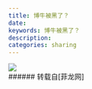 ```yaml
---
title: 博牛被黑了？
date: 
keywords: 博牛被黑了？
description: 
categories: sharing
---
```

<td class="t_f" id="postmessage_935882">


<img aid="651607" data-cf-modified-4882d8adcb9758d014b8b6f8-="" file="data/attachment/forum/201710/18/220630gjk4sqni47qiz65u.png.thumb.jpg" id="aimg_651607" inpost="1" onclick="" onmouseover="" src="http://www.flw.ph/data/attachment/forum/201710/18/220630gjk4sqni47qiz65u.png" style="cursor:pointer" zoomfile="data/attachment/forum/201710/18/220630gjk4sqni47qiz65u.png"/>


<br/>
</td>
###### 转载自[菲龙网]